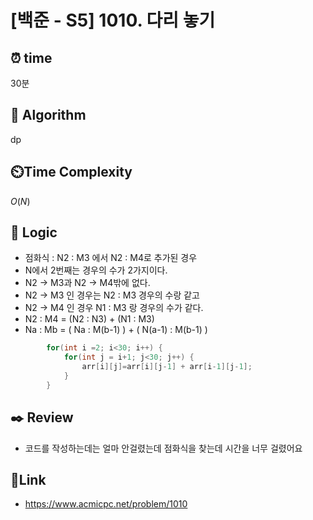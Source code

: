 # [백준 - S5] 1010. 다리 놓기
 
## ⏰  **time**
30분

## :pushpin: **Algorithm**
dp

## ⏲️**Time Complexity**
$O(N)$

## :round_pushpin: **Logic**
- 점화식 : N2 : M3 에서 N2 : M4로 추가된 경우
-  N에서 2번째는 경우의 수가 2가지이다.
-   N2 -> M3과 N2 -> M4밖에 없다.
-   N2 -> M3 인 경우는 N2 : M3 경우의 수랑 같고
-   N2 -> M4 인 경우 N1 : M3 랑 경우의 수가 같다.
-   N2 : M4 = (N2 : N3) + (N1 : M3)
-   Na : Mb = ( Na : M(b-1) ) + ( N(a-1) : M(b-1) )
  
```java
		for(int i =2; i<30; i++) { 
			for(int j = i+1; j<30; j++) {
				arr[i][j]=arr[i][j-1] + arr[i-1][j-1];
			}
		}
```

## :black_nib: **Review**
- 코드를 작성하는데는 얼마 안걸렸는데 점화식을 찾는데 시간을 너무 걸렸어요

  
## 📡**Link**

- https://www.acmicpc.net/problem/1010


  

